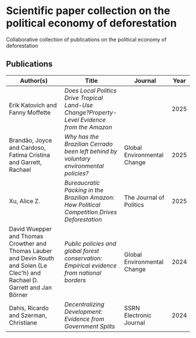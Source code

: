# Scientific paper collection on the political economy of deforestation
Collaborative collection of publications on the political economy of deforestation


## Publications

<!-- BIB_TABLE -->
| Author(s) | Title | Journal | Year |
|-----------|-------|---------|------|
| Erik Katovich and Fanny Moffette | *Does Local Politics Drive Tropical Land-Use Change?Property-Level Evidence from the Amazon* |  | 2025 |
| Brandão, Joyce and Cardoso, Fatima Cristina and Garrett, Rachael | *Why has the Brazilian Cerrado been left behind by voluntary environmental policies?* | Global Environmental Change | 2025 |
| Xu, Alice Z. | *Bureaucratic Packing in the Brazilian Amazon: How Political Competition Drives Deforestation* | The Journal of Politics | 2025 |
| David Wuepper and Thomas Crowther and Thomas Lauber and Devin Routh and Solen {Le Clec'h} and Rachael D. Garrett and Jan Börner | *Public policies and global forest conservation: Empirical evidence from national borders* | Global Environmental Change | 2024 |
| Dahis, Ricardo and Szerman, Christiane | *Decentralizing Development: Evidence from Government Splits* | SSRN Electronic Journal | 2024 |
<!-- BIB_TABLE -->
